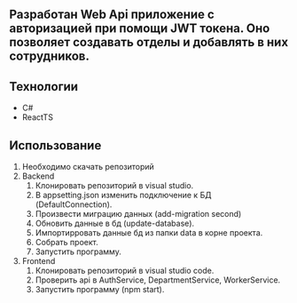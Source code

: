 ## Разработан Web Api приложение с авторизацией при помощи JWT токена. Оно позволяет создавать отделы и добавлять в них сотрудников.

## Технологии
 * C#
 * ReactTS
  
##  Использование

1. Необходимо скачать репозиторий
2. Backend
   1. Клонировать репозиторий в visual studio.
   2. В appsetting.json изменить подключение к БД (DefaultConnection).
   3. Произвести миграцию данных (add-migration second)
   4. Обновить данные в бд (update-database).
   5. Импортирровать данные бд из папки data в корне проекта.
   6. Собрать проект.
   7. Запустить программу.
3. Frontend
   1. Клонировать репозиторий в visual studio code.
   2. Проверить api в AuthService, DepartmentService, WorkerService.
   3. Запустить программу (npm start).

